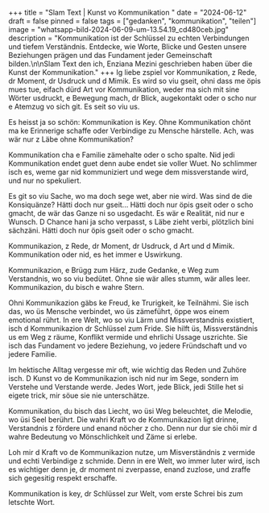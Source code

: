 +++
title = "Slam Text | Kunst vo Kommunikation "
date = "2024-06-12"
draft = false
pinned = false
tags = ["gedanken", "kommunikation", "teilen"]
image = "whatsapp-bild-2024-06-09-um-13.54.19_cd480ceb.jpg"
description = "Kommunikation ist der Schlüssel zu echten Verbindungen und tiefem Verständnis. Entdecke, wie Worte, Blicke und Gesten unsere Beziehungen prägen und das Fundament jeder Gemeinschaft bilden.\n\nSlam Text den ich, Enziana Mezini geschrieben haben über die Kunst der Kommunikation."
+++
Ig liebe zspiel vor Kommunikation, z Rede, dr Moment, dr Usdruck und d Mimik. Es wird so viu gseit, ohni dass me öpis mues tue, eifach dürd Art vor Kommunikation, weder ma sich mit sine Wörter usdruckt, e Bewegung mach, dr Blick, augekontakt oder o scho nur e Atemzug vo sich git. Es seit so viu us.

Es heisst ja so schön: Kommunikation is Key. Ohne Kommunikation chönt ma ke Erinnerige schaffe oder Verbindige zu Mensche härstelle. Ach, was wär nur z Läbe ohne Kommunikation?

Kommunikation cha e Familie zämehalte oder o scho spalte. Nid jedi Kommunikation endet guet denn aube endet sie voller Wuet. No schlimmer isch es, weme gar nid kommuniziert und wege dem missverstande wird, und nur no spekuliert.

Es git so viu Sache, wo ma doch sege wet, aber nie wird. Was sind de die Konsiquänze? Hätti doch nur gseit... Hätti doch nur öpis gseit oder o scho gmacht, de wär das Ganze ni so usgedacht. Es wär e Realität, nid nur e Wunsch. D Chance hani ja scho verpasst, s Läbe zieht verbi, plötzlich bini sächzäni. Hätti doch nur öpis gseit oder o scho gmacht.

Kommunikazion, z Rede, dr Moment, dr Usdruck, d Art und d Mimik. Kommunikation oder nid, es het immer e Uswirkung.

Kommunikazion, e Brügg zum Härz, zude Gedanke, e Weg zum Verstandnis, wo so viu bedütet. Ohne sie wär alles stumm, wär alles leer. Kommunikazion, du bisch e wahre Stern.

Ohni Kommunikazion gäbs ke Freud, ke Trurigkeit, ke Teilnähmi. Sie isch das, wo üs Mensche verbindet, wo üs zämeführt, öppe wos einem emotional rührt. In ere Welt, wo so viu Lärm und Missverstandnis existiert, isch d Kommunikazion dr Schlüssel zum Fride. Sie hilft üs, Missverständnis us em Weg z räume, Konflikt vermide und ehrlichi Ussage uszrichte. Sie isch das Fundament vo jedere Beziehung, vo jedere Fründschaft und vo jedere Familie.

Im hektische Alltag vergesse mir oft, wie wichtig das Reden und Zuhöre isch. D Kunst vo de Kommunikazion isch nid nur im Sege, sondern im Verstehe und Verstande werde. Jedes Wort, jede Blick, jedi Stille het si eigete trick, mir söue sie nie unterschätze.

Kommunikation, du bisch das Liecht, wo üsi Weg beleuchtet, die Melodie, wo üsi Seel berührt. Die wahri Kraft vo de Kommunikazion ligt drinne, Verstandnis z fördere und enand nöcher z cho. Denn nur dur sie chöi mir d wahre Bedeutung vo Mönschlichkeit und Zäme si erlebe.

Loh mir d Kraft vo de Kommunikazion nutze, um Misverständnis z vermide und echti Verbindige z schmide. Denn in ere Welt, wo immer luter wird, isch es wichtiger denn je, dr moment ni zverpasse, enand zuzlose, und zraffe sich gegesitig respekt erschaffe.

Kommunikation is key, dr Schlüssel zur Welt, vom erste Schrei bis zum letschte Wort.